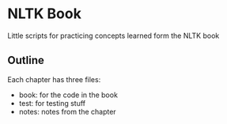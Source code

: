 # NLTK Book
Little scripts for practicing concepts learned form the NLTK book

## Outline
Each chapter has three files:
- book: for the code in the book
- test: for testing stuff
- notes: notes from the chapter

